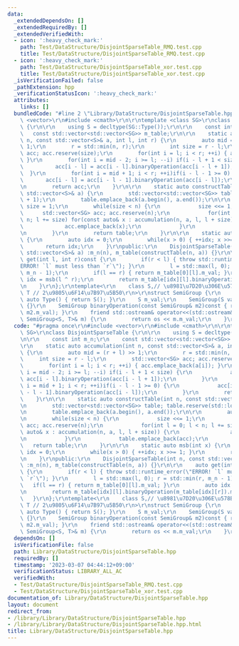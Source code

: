 ```yaml
---
data:
  _extendedDependsOn: []
  _extendedRequiredBy: []
  _extendedVerifiedWith:
  - icon: ':heavy_check_mark:'
    path: Test/DataStructure/DisjointSparseTable_RMQ.test.cpp
    title: Test/DataStructure/DisjointSparseTable_RMQ.test.cpp
  - icon: ':heavy_check_mark:'
    path: Test/DataStructure/DisjointSparseTable_xor.test.cpp
    title: Test/DataStructure/DisjointSparseTable_xor.test.cpp
  _isVerificationFailed: false
  _pathExtension: hpp
  _verificationStatusIcon: ':heavy_check_mark:'
  attributes:
    links: []
  bundledCode: "#line 2 \"Library/DataStructure/DisjointSparseTable.hpp\"\n#include\
    \ <vector>\r\n#include <cmath>\r\n\r\ntemplate <class SG>\r\nclass DisjointSparseTable\
    \ {\r\n\r\n    using S = decltype(SG::Type());\r\n\r\n    const int m_n;\r\n \
    \   const std::vector<std::vector<SG>> m_table;\r\n\r\n    static auto accumulation(int\
    \ n, const std::vector<S>& a, int l, int r) {\r\n        auto mid = (r + l) >>\
    \ 1;\r\n        r = std::min(n, r);\r\n        int size = r - l;\r\n        std::vector<SG>\
    \ acc; acc.reserve(size);\r\n        for(int i = l; i < r; ++i) { acc.emplace_back(a[i]);\
    \ }\r\n        for(int i = mid - 2; i >= l; --i) if(i - l + 1 < size) {\r\n  \
    \          acc[i - l] = acc[i - l].binaryOperation(acc[i - l + 1]);\r\n      \
    \  }\r\n        for(int i = mid + 1; i < r; ++i)if(i - l - 1 >= 0) {\r\n     \
    \       acc[i - l] = acc[i - l - 1].binaryOperation(acc[i - l]);\r\n        }\r\
    \n        return acc;\r\n    }\r\n\r\n    static auto constructTable(int n, const\
    \ std::vector<S>& a) {\r\n        std::vector<std::vector<SG>> table; table.reserve(std::log2(n)\
    \ + 1);\r\n        table.emplace_back(a.begin(), a.end());\r\n\r\n        auto\
    \ size = 1;\r\n        while(size < n) {\r\n            size <<= 1;\r\n      \
    \      std::vector<SG> acc; acc.reserve(n);\r\n            for(int l = 0; l <\
    \ n; l += size) for(const auto& x : accumulation(n, a, l, l + size)) {\r\n   \
    \             acc.emplace_back(x);\r\n            }\r\n            table.emplace_back(acc);\r\
    \n        }\r\n        return table;\r\n    }\r\n\r\n    static auto msb(int x)\
    \ {\r\n        auto idx = 0;\r\n        while(x > 0) { ++idx; x >>= 1; }\r\n \
    \       return idx;\r\n    }\r\npublic:\r\n    DisjointSparseTable(int n, const\
    \ std::vector<S>& a) :m_n(n), m_table(constructTable(n, a)) {}\r\n\r\n    auto\
    \ get(int l, int r)const {\r\n        if(r < l) { throw std::runtime_error(\"\
    ERROR! `l` must less than `r`\"); }\r\n        l = std::max(l, 0); r = std::min(r,\
    \ m_n - 1);\r\n        if(l == r) { return m_table[0][l].m_val; }\r\n        auto\
    \ idx = msb(l ^ r);\r\n        return m_table[idx][l].binaryOperation(m_table[idx][r]).m_val;\r\
    \n    }\r\n};\r\ntemplate<\r\n    class S,// \u8981\u7D20\u306E\u578B\r\n    class\
    \ T // 2\u9805\u6F14\u7B97\u5B50\r\n>\r\nstruct SemiGroup {\r\n    static inline\
    \ auto Type() { return S(); }\r\n    S m_val;\r\n    SemiGroup(S val) :m_val(val)\
    \ {}\r\n    SemiGroup binaryOperation(const SemiGroup& m2)const { return T()(m_val,\
    \ m2.m_val); }\r\n    friend std::ostream& operator<<(std::ostream& os, const\
    \ SemiGroup<S, T>& m) {\r\n        return os << m.m_val;\r\n    }\r\n};\n"
  code: "#pragma once\r\n#include <vector>\r\n#include <cmath>\r\n\r\ntemplate <class\
    \ SG>\r\nclass DisjointSparseTable {\r\n\r\n    using S = decltype(SG::Type());\r\
    \n\r\n    const int m_n;\r\n    const std::vector<std::vector<SG>> m_table;\r\n\
    \r\n    static auto accumulation(int n, const std::vector<S>& a, int l, int r)\
    \ {\r\n        auto mid = (r + l) >> 1;\r\n        r = std::min(n, r);\r\n   \
    \     int size = r - l;\r\n        std::vector<SG> acc; acc.reserve(size);\r\n\
    \        for(int i = l; i < r; ++i) { acc.emplace_back(a[i]); }\r\n        for(int\
    \ i = mid - 2; i >= l; --i) if(i - l + 1 < size) {\r\n            acc[i - l] =\
    \ acc[i - l].binaryOperation(acc[i - l + 1]);\r\n        }\r\n        for(int\
    \ i = mid + 1; i < r; ++i)if(i - l - 1 >= 0) {\r\n            acc[i - l] = acc[i\
    \ - l - 1].binaryOperation(acc[i - l]);\r\n        }\r\n        return acc;\r\n\
    \    }\r\n\r\n    static auto constructTable(int n, const std::vector<S>& a) {\r\
    \n        std::vector<std::vector<SG>> table; table.reserve(std::log2(n) + 1);\r\
    \n        table.emplace_back(a.begin(), a.end());\r\n\r\n        auto size = 1;\r\
    \n        while(size < n) {\r\n            size <<= 1;\r\n            std::vector<SG>\
    \ acc; acc.reserve(n);\r\n            for(int l = 0; l < n; l += size) for(const\
    \ auto& x : accumulation(n, a, l, l + size)) {\r\n                acc.emplace_back(x);\r\
    \n            }\r\n            table.emplace_back(acc);\r\n        }\r\n     \
    \   return table;\r\n    }\r\n\r\n    static auto msb(int x) {\r\n        auto\
    \ idx = 0;\r\n        while(x > 0) { ++idx; x >>= 1; }\r\n        return idx;\r\
    \n    }\r\npublic:\r\n    DisjointSparseTable(int n, const std::vector<S>& a)\
    \ :m_n(n), m_table(constructTable(n, a)) {}\r\n\r\n    auto get(int l, int r)const\
    \ {\r\n        if(r < l) { throw std::runtime_error(\"ERROR! `l` must less than\
    \ `r`\"); }\r\n        l = std::max(l, 0); r = std::min(r, m_n - 1);\r\n     \
    \   if(l == r) { return m_table[0][l].m_val; }\r\n        auto idx = msb(l ^ r);\r\
    \n        return m_table[idx][l].binaryOperation(m_table[idx][r]).m_val;\r\n \
    \   }\r\n};\r\ntemplate<\r\n    class S,// \u8981\u7D20\u306E\u578B\r\n    class\
    \ T // 2\u9805\u6F14\u7B97\u5B50\r\n>\r\nstruct SemiGroup {\r\n    static inline\
    \ auto Type() { return S(); }\r\n    S m_val;\r\n    SemiGroup(S val) :m_val(val)\
    \ {}\r\n    SemiGroup binaryOperation(const SemiGroup& m2)const { return T()(m_val,\
    \ m2.m_val); }\r\n    friend std::ostream& operator<<(std::ostream& os, const\
    \ SemiGroup<S, T>& m) {\r\n        return os << m.m_val;\r\n    }\r\n};"
  dependsOn: []
  isVerificationFile: false
  path: Library/DataStructure/DisjointSparseTable.hpp
  requiredBy: []
  timestamp: '2023-03-07 04:44:12+09:00'
  verificationStatus: LIBRARY_ALL_AC
  verifiedWith:
  - Test/DataStructure/DisjointSparseTable_RMQ.test.cpp
  - Test/DataStructure/DisjointSparseTable_xor.test.cpp
documentation_of: Library/DataStructure/DisjointSparseTable.hpp
layout: document
redirect_from:
- /library/Library/DataStructure/DisjointSparseTable.hpp
- /library/Library/DataStructure/DisjointSparseTable.hpp.html
title: Library/DataStructure/DisjointSparseTable.hpp
---
```

